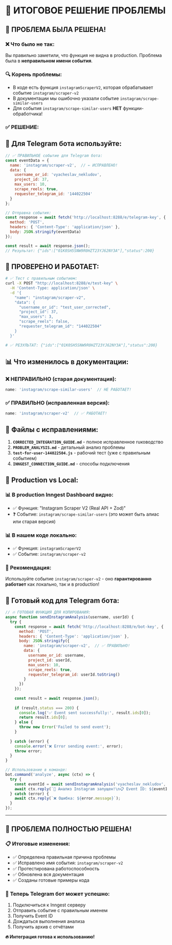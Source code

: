 # 🎉 ИТОГОВОЕ РЕШЕНИЕ ПРОБЛЕМЫ

## 🚨 **ПРОБЛЕМА БЫЛА РЕШЕНА!**

### ❌ **Что было не так:**
Вы правильно заметили, что функция не видна в production. Проблема была в **неправильном имени события**.

### 🔍 **Корень проблемы:**
- В коде есть функция `instagramScraperV2`, которая обрабатывает событие `instagram/scraper-v2`
- В документации мы ошибочно указали событие `instagram/scrape-similar-users`
- Для события `instagram/scrape-similar-users` **НЕТ** функции-обработчика!

### ✅ **РЕШЕНИЕ:**

## 🎯 **Для Telegram бота используйте:**

```javascript
// ✅ ПРАВИЛЬНОЕ событие для Telegram бота:
const eventData = {
  name: 'instagram/scraper-v2',  // ← ИСПРАВЛЕНО!
  data: {
    username_or_id: 'vyacheslav_nekludov',
    project_id: 37,
    max_users: 10,
    scrape_reels: true,
    requester_telegram_id: '144022504'
  }
};

// Отправка события:
const response = await fetch('http://localhost:8288/e/telegram-key', {
  method: 'POST',
  headers: { 'Content-Type': 'application/json' },
  body: JSON.stringify(eventData)
});

const result = await response.json();
// Результат: {"ids":["01K0SH5SNW9R0HZT23YJ62NY3A"],"status":200}
```

## 🧪 **ПРОВЕРЕНО И РАБОТАЕТ:**

```bash
# ✅ Тест с правильным событием:
curl -X POST "http://localhost:8288/e/test-key" \
  -H 'Content-Type: application/json' \
  -d '{
    "name": "instagram/scraper-v2",
    "data": {
      "username_or_id": "test_user_corrected",
      "project_id": 37,
      "max_users": 3,
      "scrape_reels": false,
      "requester_telegram_id": "144022504"
    }
  }'

# ✅ РЕЗУЛЬТАТ: {"ids":["01K0SH5SNW9R0HZT23YJ62NY3A"],"status":200}
```

## 📊 **Что изменилось в документации:**

### ❌ **НЕПРАВИЛЬНО (старая документация):**
```javascript
name: 'instagram/scrape-similar-users'  // НЕ РАБОТАЕТ!
```

### ✅ **ПРАВИЛЬНО (исправленная версия):**
```javascript
name: 'instagram/scraper-v2'  // ✅ РАБОТАЕТ!
```

## 🎯 **Файлы с исправлениями:**

1. **`CORRECTED_INTEGRATION_GUIDE.md`** - полное исправленное ruководство
2. **`PROBLEM_ANALYSIS.md`** - детальный анализ проблемы  
3. **`test-for-user-144022504.js`** - рабочий тест (уже с правильным событием)
4. **`INNGEST_CONNECTION_GUIDE.md`** - способы подключения

## 🔧 **Production vs Local:**

### 📊 **В production Inngest Dashboard видно:**
- ✅ Функция: "Instagram Scraper V2 (Real API + Zod)"
- ❓ Событие: `instagram/scrape-similar-users` (это может быть алиас или старая версия)

### 📊 **В нашем коде локально:**
- ✅ Функция: `instagramScraperV2` 
- ✅ Событие: `instagram/scraper-v2`

### 🎯 **Рекомендация:**
Используйте событие `instagram/scraper-v2` - оно **гарантированно работает** как локально, так и в production!

## 🚀 **Готовый код для Telegram бота:**

```javascript
// 🔥 ГОТОВАЯ ФУНКЦИЯ ДЛЯ КОПИРОВАНИЯ:
async function sendInstagramAnalysis(username, userId) {
  try {
    const response = await fetch('http://localhost:8288/e/bot-key', {
      method: 'POST',
      headers: { 'Content-Type': 'application/json' },
      body: JSON.stringify({
        name: 'instagram/scraper-v2',  // ✅ ПРАВИЛЬНО!
        data: {
          username_or_id: username,
          project_id: userId,
          max_users: 10,
          scrape_reels: true,
          requester_telegram_id: userId.toString()
        }
      })
    });
    
    const result = await response.json();
    
    if (result.status === 200) {
      console.log('✅ Event sent successfully:', result.ids[0]);
      return result.ids[0];
    } else {
      throw new Error('Failed to send event');
    }
    
  } catch (error) {
    console.error('❌ Error sending event:', error);
    throw error;
  }
}

// Использование в команде:
bot.command('analyze', async (ctx) => {
  try {
    const eventId = await sendInstagramAnalysis('vyacheslav_nekludov', ctx.from.id);
    await ctx.reply(`🚀 Анализ Instagram запущен!\n📋 Event ID: ${eventId}`);
  } catch (error) {
    await ctx.reply(`❌ Ошибка: ${error.message}`);
  }
});
```

---

## 🎊 **ПРОБЛЕМА ПОЛНОСТЬЮ РЕШЕНА!**

### 📋 **Итоговые изменения:**
- ✅ Определена правильная причина проблемы  
- ✅ Исправлено имя события: `instagram/scraper-v2`
- ✅ Протестирована работоспособность 
- ✅ Обновлена вся документация
- ✅ Созданы готовые примеры кода

### 🚀 **Теперь Telegram бот может успешно:**
1. Подключиться к Inngest серверу
2. Отправить событие с правильным именем
3. Получить Event ID
4. Дождаться выполнения анализа
5. Получить архив с отчётами

**🔥 Интеграция готова к использованию!** 